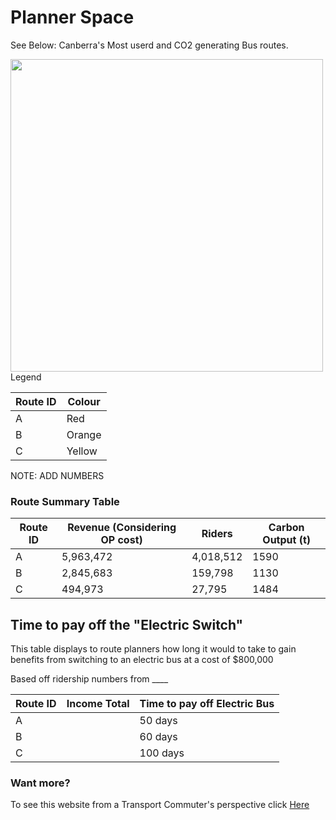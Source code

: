 # Planner Space

See Below: Canberra's Most userd and CO2 generating Bus routes. 

<img align="left" width="500" height="500" src="./planner map.png">

Legend 

| Route ID | Colour | 
|----------|--------|
| A        | Red    | 
| B        | Orange |
| C        | Yellow | 

NOTE: ADD NUMBERS

### Route Summary Table

| Route ID | Revenue (Considering OP cost) | Riders | Carbon Output (t) |
|----------|-----|--------|---------------|
| A        | 5,963,472 | 4,018,512  | 1590      |
| B        | 2,845,683 | 159,798  | 1130          |
| C        | 494,973 | 27,795    | 1484          |


## Time to pay off  the "Electric Switch"
This table displays to route planners how long it would to take to gain benefits from switching to an electric bus at a cost of $800,000

Based off ridership numbers from ____

| Route ID | Income Total | Time to pay off Electric Bus  | 
|----------|--------------|-------------------------------|
| A        |              | 50 days                       |
| B        |              | 60 days                       | 
| C        |              | 100 days                      | 



### Want more? 
To see this website from a Transport Commuter's perspective click [Here](user.md) 
